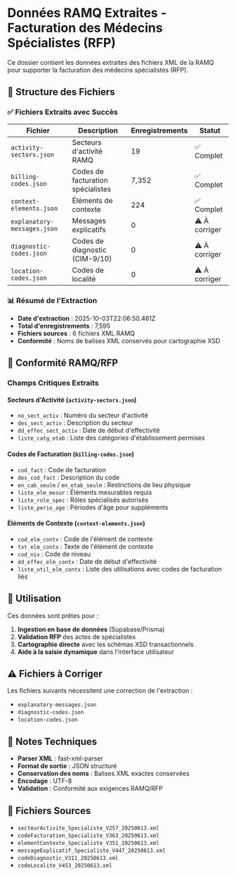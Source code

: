 # Données RAMQ Extraites - Facturation des Médecins Spécialistes (RFP)

Ce dossier contient les données extraites des fichiers XML de la RAMQ pour supporter la facturation des médecins spécialistes (RFP).

## 📁 Structure des Fichiers

### ✅ Fichiers Extraits avec Succès

| Fichier | Description | Enregistrements | Statut |
|---------|-------------|-----------------|--------|
| `activity-sectors.json` | Secteurs d'activité RAMQ | 19 | ✅ Complet |
| `billing-codes.json` | Codes de facturation spécialistes | 7,352 | ✅ Complet |
| `context-elements.json` | Éléments de contexte | 224 | ✅ Complet |
| `explanatory-messages.json` | Messages explicatifs | 0 | ⚠️ À corriger |
| `diagnostic-codes.json` | Codes de diagnostic (CIM-9/10) | 0 | ⚠️ À corriger |
| `location-codes.json` | Codes de localité | 0 | ⚠️ À corriger |

### 📊 Résumé de l'Extraction

- **Date d'extraction** : 2025-10-03T22:06:50.461Z
- **Total d'enregistrements** : 7,595
- **Fichiers sources** : 6 fichiers XML RAMQ
- **Conformité** : Noms de balises XML conservés pour cartographie XSD

## 🔧 Conformité RAMQ/RFP

### Champs Critiques Extraits

#### Secteurs d'Activité (`activity-sectors.json`)
- `no_sect_activ` : Numéro du secteur d'activité
- `des_sect_activ` : Description du secteur
- `dd_effec_sect_activ` : Date de début d'effectivité
- `liste_catg_etab` : Liste des catégories d'établissement permises

#### Codes de Facturation (`billing-codes.json`)
- `cod_fact` : Code de facturation
- `des_cod_fact` : Description du code
- `en_cab_seulm` / `en_etab_seulm` : Restrictions de lieu physique
- `liste_elm_mesur` : Éléments mesurables requis
- `liste_role_spec` : Rôles spécialisés autorisés
- `liste_perio_age` : Périodes d'âge pour suppléments

#### Éléments de Contexte (`context-elements.json`)
- `cod_elm_contx` : Code de l'élément de contexte
- `txt_elm_contx` : Texte de l'élément de contexte
- `cod_niv` : Code de niveau
- `dd_effec_elm_contx` : Date de début d'effectivité
- `liste_util_elm_contx` : Liste des utilisations avec codes de facturation liés

## 🚀 Utilisation

Ces données sont prêtes pour :
1. **Ingestion en base de données** (Supabase/Prisma)
2. **Validation RFP** des actes de spécialistes
3. **Cartographie directe** avec les schémas XSD transactionnels
4. **Aide à la saisie dynamique** dans l'interface utilisateur

## ⚠️ Fichiers à Corriger

Les fichiers suivants nécessitent une correction de l'extraction :
- `explanatory-messages.json` 
- `diagnostic-codes.json`
- `location-codes.json`

## 📝 Notes Techniques

- **Parser XML** : fast-xml-parser
- **Format de sortie** : JSON structuré
- **Conservation des noms** : Balises XML exactes conservées
- **Encodage** : UTF-8
- **Validation** : Conformité aux exigences RAMQ/RFP

## 🔗 Fichiers Sources

- `secteurActivite_Specialiste_V257_20250613.xml`
- `codeFacturation_Specialiste_V363_20250613.xml`
- `elementContexte_Specialiste_V351_20250613.xml`
- `messageExplicatif_Specialiste_V447_20250613.xml`
- `codeDiagnostic_V311_20250613.xml`
- `codeLocalite_V453_20250613.xml`

